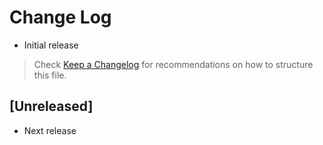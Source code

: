 # Change Log

- Initial release

> Check [Keep a Changelog](http://keepachangelog.com/) for recommendations on how to structure this file.

## [Unreleased]

- Next release